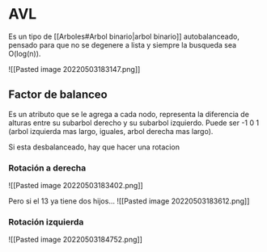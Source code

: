 # AVL
Es un tipo de [[Arboles#Arbol binario|arbol binario]] autobalanceado, pensado para que no se degenere a lista y siempre la busqueda sea O(log(n)).

![[Pasted image 20220503183147.png]]

## Factor de balanceo
Es un atributo que se le agrega a cada nodo, representa la diferencia de alturas entre su subarbol derecho y su subarbol izquierdo. Puede ser -1 0 1 (arbol izquierda mas largo, iguales, arbol derecha mas largo). 

Si esta desbalanceado, hay que hacer una rotacion 
### Rotación a derecha 
![[Pasted image 20220503183402.png]]

Pero si el 13 ya tiene dos hijos...
![[Pasted image 20220503183612.png]]

### Rotación izquierda
![[Pasted image 20220503184752.png]]